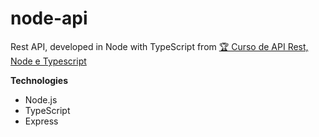# node-api

Rest API, developed in Node with TypeScript from [🏆 Curso de API Rest, Node e Typescript](https://youtube.com/playlist?list=PL29TaWXah3iaaXDFPgTHiFMBF6wQahurP)

**Technologies**
  * Node.js
  * TypeScript
  * Express
